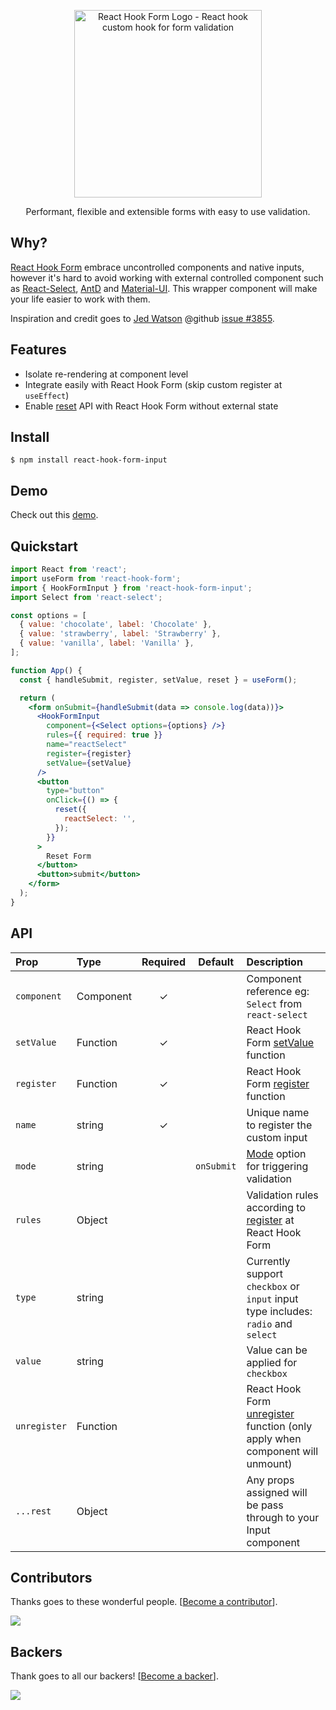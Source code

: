 <div align="center">
    <p align="center">
        <a href="https://react-hook-form.com" title="React Hook Form - Simple React forms validation">
            <img src="https://raw.githubusercontent.com/bluebill1049/react-hook-form/master/website/logo.png" alt="React Hook Form Logo - React hook custom hook for form validation" width="300px" />
        </a>
    </p>
</div>

<p align="center">Performant, flexible and extensible forms with easy to use validation.</p>

## Why?

<a href="https://github.com/react-hook-form/react-hook-form">React Hook Form</a> embrace uncontrolled components and native inputs, however it's hard to avoid working with external controlled component such as <a href="https://github.com/JedWatson/react-select">React-Select</a>, <a href="https://github.com/ant-design/ant-design">AntD</a> and <a href="https://material-ui.com/">Material-UI</a>. This wrapper component will make your life easier to work with them.

Inspiration and credit goes to <a href="https://github.com/JedWatson">Jed Watson</a> @github <a href="https://github.com/JedWatson/react-select/issues/3855">issue #3855</a>.

## Features

- Isolate re-rendering at component level
- Integrate easily with React Hook Form (skip custom register at `useEffect`)
- Enable <a href="https://react-hook-form.com/api#reset">reset</a> API with React Hook Form without external state

## Install

    $ npm install react-hook-form-input

## Demo

Check out this <a href="https://codesandbox.io/s/react-hook-form-hookforminput-rzu9s">demo</a>.

## Quickstart

```jsx
import React from 'react';
import useForm from 'react-hook-form';
import { HookFormInput } from 'react-hook-form-input';
import Select from 'react-select';

const options = [
  { value: 'chocolate', label: 'Chocolate' },
  { value: 'strawberry', label: 'Strawberry' },
  { value: 'vanilla', label: 'Vanilla' },
];

function App() {
  const { handleSubmit, register, setValue, reset } = useForm();

  return (
    <form onSubmit={handleSubmit(data => console.log(data))}>
      <HookFormInput
        component={<Select options={options} />}
        rules={{ required: true }}
        name="reactSelect"
        register={register}
        setValue={setValue}
      />
      <button
        type="button"
        onClick={() => {
          reset({
            reactSelect: '',
          });
        }}
      >
        Reset Form
      </button>
      <button>submit</button>
    </form>
  );
}
```

## API

| Prop         | Type      | Required | Default | Description                                                                                                                           |
| :----------- | :-------- | :------: | :-----: | :------------------------------------------------------------------------------------------------------------------------------------ |
| `component`  | Component |    ✓     |         | Component reference eg: `Select` from `react-select`                                                                                  |
| `setValue`   | Function  |    ✓     |         | React Hook Form <a href="https://react-hook-form.com/api#setValue">setValue</a> function                                              |
| `register`   | Function  |    ✓     |         | React Hook Form <a href="https://react-hook-form.com/api#register">register</a> function                                              |
| `name`       | string    |    ✓     |         | Unique name to register the custom input                                                                                 |
| `mode`       | string    |          | `onSubmit` | <a href="https://react-hook-form.com/api#useForm">Mode</a> option for triggering validation                                                                                                               |
| `rules`      | Object    |          |         | Validation rules according to <a href="https://react-hook-form.com/api#register">register</a> at React Hook Form                      |
| `type`       | string    |          |         | Currently support `checkbox` or `input` input type includes: `radio` and `select`                                                     |
| `value`      | string    |          |         | Value can be applied for `checkbox`                                                                                                   |
| `unregister` | Function  |          |         | React Hook Form <a href="https://react-hook-form.com/api#unregsiter">unregister</a> function (only apply when component will unmount) |
| `...rest`    | Object    |          |         | Any props assigned will be pass through to your Input component                                                                       |

## Contributors

Thanks goes to these wonderful people. [[Become a contributor](CONTRIBUTING.md)].

<a href="https://github.com/react-hook-form/react-hook-form/graphs/contributors">
    <img src="https://opencollective.com/react-hook-form/contributors.svg?width=950" />
</a>

## Backers

Thank goes to all our backers! [[Become a backer](https://opencollective.com/react-hook-form#backer)].

<a href="https://opencollective.com/react-hook-form#backers">
    <img src="https://opencollective.com/react-hook-form/backers.svg?width=950" />
</a>

